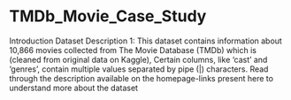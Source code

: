 # TMDb_Movie_Case_Study
Introduction Dataset Description 1: This dataset contains information about 10,866 movies collected from The Movie Database (TMDb) which is (cleaned from original data on Kaggle), Certain columns, like ‘cast’ and ‘genres’, contain multiple values separated by pipe (|) characters. Read through the description available on the homepage-links present here to understand more about the dataset
